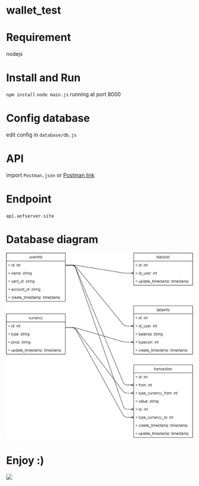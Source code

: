 # wallet_test
# Requirement
nodejs
# Install and Run
`npm install` `node main.js` running at port 8000

# Config database
edit config in `database/db.js`

# API
import `Postman.json` or [Postman link](https://www.getpostman.com/collections/7505c811ce4a93ea2f6f)
# Endpoint
`api.aofserver.site`

# Database diagram
![](https://github.com/aofserver/wallet_test/blob/main/src/database.png)

# Enjoy :)
![](https://github.com/aofserver/wallet_test/blob/main/src/src.gif)


